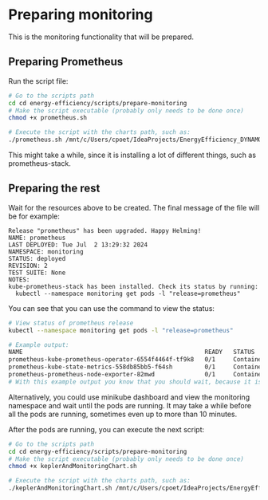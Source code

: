 # Preparing monitoring
This is the monitoring functionality that will be prepared.

## Preparing Prometheus
Run the script file:
```sh
# Go to the scripts path
cd cd energy-efficiency/scripts/prepare-monitoring
# Make the script executable (probably only needs to be done once)
chmod +x prometheus.sh

# Execute the script with the charts path, such as:
./prometheus.sh /mnt/c/Users/cpoet/IdeaProjects/EnergyEfficiency_DYNAMOS/charts
```
This might take a while, since it is installing a lot of different things, such as prometheus-stack.

## Preparing the rest
Wait for the resources above to be created. The final message of the file will be for example:
```
Release "prometheus" has been upgraded. Happy Helming!
NAME: prometheus
LAST DEPLOYED: Tue Jul  2 13:29:32 2024
NAMESPACE: monitoring
STATUS: deployed
REVISION: 2
TEST SUITE: None
NOTES:
kube-prometheus-stack has been installed. Check its status by running:
  kubectl --namespace monitoring get pods -l "release=prometheus"
```

You can see that you can use the command to view the status:
```sh
# View status of prometheus release
kubectl --namespace monitoring get pods -l "release=prometheus"

# Example output:
NAME                                                   READY   STATUS              RESTARTS   AGE
prometheus-kube-prometheus-operator-6554f4464f-tf9k8   0/1     ContainerCreating   0          97s
prometheus-kube-state-metrics-558db85bb5-f64sh         0/1     ContainerCreating   0          97s
prometheus-prometheus-node-exporter-82mwd              0/1     ContainerCreating   0          97s
# With this example output you know that you should wait, because it is still creating the containers
```
Alternatively, you could use minikube dashboard and view the monitoring namespace and wait until the pods are running. It may take a while before all the pods are running, sometimes even up to more than 10 minutes. 

After the pods are running, you can execute the next script:
```sh
# Go to the scripts path
cd cd energy-efficiency/scripts/prepare-monitoring
# Make the script executable (probably only needs to be done once)
chmod +x keplerAndMonitoringChart.sh

# Execute the script with the charts path, such as:
./keplerAndMonitoringChart.sh /mnt/c/Users/cpoet/IdeaProjects/EnergyEfficiency_DYNAMOS/charts
```